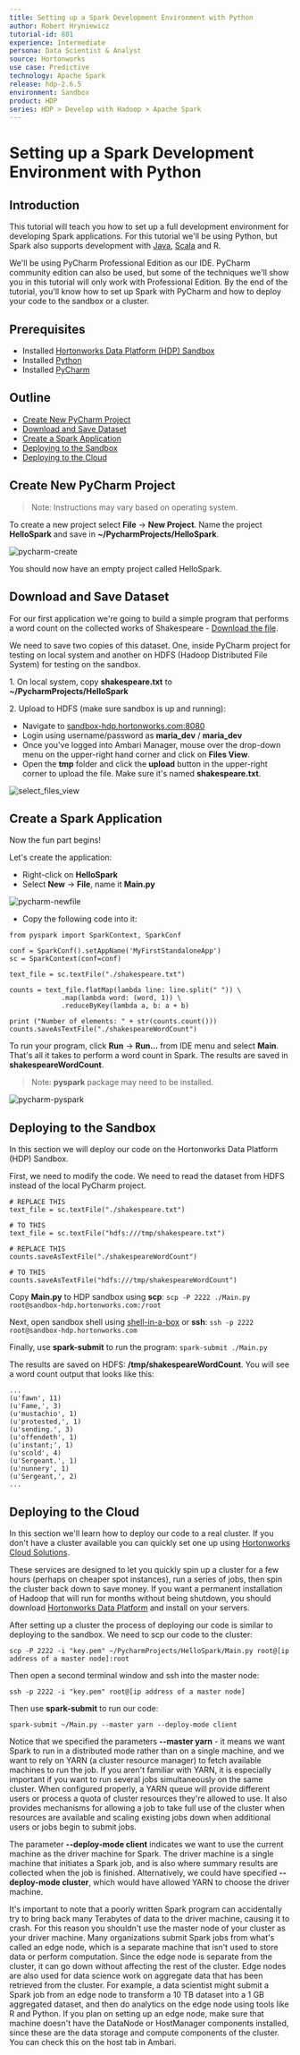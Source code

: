 ```yaml
---
title: Setting up a Spark Development Environment with Python
author: Robert Hryniewicz
tutorial-id: 801
experience: Intermediate
persona: Data Scientist & Analyst
source: Hortonworks
use case: Predictive
technology: Apache Spark
release: hdp-2.6.5
environment: Sandbox
product: HDP
series: HDP > Develop with Hadoop > Apache Spark
---
```


# Setting up a Spark Development Environment with Python

## Introduction

This tutorial will teach you how to set up a full development environment for developing Spark applications. For this tutorial we'll be using Python, but Spark also supports development with [Java](https://hortonworks.com/tutorial/setting-up-a-spark-development-environment-with-java/), [Scala](https://hortonworks.com/tutorial/setting-up-a-spark-development-environment-with-scala/) and R.

We'll be using PyCharm Professional Edition as our IDE. PyCharm community edition can also be used, but some of the techniques we'll show you in this tutorial will only work with Professional Edition. By the end of the tutorial, you'll know how to set up Spark with PyCharm and how to deploy your code to the sandbox or a cluster.

## Prerequisites

-   Installed [Hortonworks Data Platform (HDP) Sandbox](https://hortonworks.com/downloads/#sandbox)
-   Installed [Python](https://www.python.org/)
-   Installed [PyCharm](https://www.jetbrains.com/pycharm/)

## Outline

-   [Create New PyCharm Project](#create-new-pycharm-project)
-   [Download and Save Dataset](#download-and-save-dataset)
-   [Create a Spark Application](#create-a-spark-application)
-   [Deploying to the Sandbox](#deploying-to-the-sandbox)
-   [Deploying to the Cloud](#deploying-to-the-cloud)

## Create New PyCharm Project

>Note: Instructions may vary based on operating system.

To create a new project select **File** -> **New Project**. Name the project **HelloSpark** and save in **~/PycharmProjects/HelloSpark**.

![pycharm-create](assets/pycharm-create.jpg)

You should now have an empty project called HelloSpark.

## Download and Save Dataset

For our first application we're going to build a simple program that performs a word count on the collected works of Shakespeare - [Download the file](assets/shakespeare.txt).

We need to save two copies of this dataset. One, inside PyCharm project for testing on local system and another on HDFS (Hadoop Distributed File System) for testing on the sandbox.

1\. On local system, copy **shakespeare.txt** to **~/PycharmProjects/HelloSpark**

2\. Upload to HDFS (make sure sandbox is up and running):
-   Navigate to [sandbox-hdp.hortonworks.com:8080](http://sandbox-hdp.hortonworks.com:8080)
-   Login using username/password as **maria_dev** / **maria_dev**
-   Once you've logged into Ambari Manager, mouse over the drop-down menu on the upper-right hand corner and click on **Files View**.
-   Open the **tmp** folder and click the **upload** button in the upper-right corner to upload the file. Make sure it's named **shakespeare.txt**.

![select_files_view](assets/select_files_view.jpg)

## Create a Spark Application

Now the fun part begins!

Let's create the application:

-   Right-click on **HelloSpark**
-   Select **New** -> **File**, name it **Main.py**

![pycharm-newfile](assets/pycharm-newfile.jpg)

-   Copy the following code into it:

```
from pyspark import SparkContext, SparkConf

conf = SparkConf().setAppName('MyFirstStandaloneApp')
sc = SparkContext(conf=conf)

text_file = sc.textFile("./shakespeare.txt")

counts = text_file.flatMap(lambda line: line.split(" ")) \
             .map(lambda word: (word, 1)) \
             .reduceByKey(lambda a, b: a + b)

print ("Number of elements: " + str(counts.count()))
counts.saveAsTextFile("./shakespeareWordCount")
```

To run your program, click **Run** -> **Run...** from IDE menu and select **Main**. That's all it takes to perform a word count in Spark. The results are saved in **shakespeareWordCount**.

>Note: **pyspark** package may need to be installed.

![pycharm-pyspark](assets/pycharm-pyspark.jpg)

## Deploying to the Sandbox

In this section we will deploy our code on the Hortonworks Data Platform (HDP) Sandbox.

First, we need to modify the code. We need to read the dataset from HDFS instead of the local PyCharm project.

```
# REPLACE THIS
text_file = sc.textFile("./shakespeare.txt")

# TO THIS
text_file = sc.textFile("hdfs:///tmp/shakespeare.txt")
```

```
# REPLACE THIS
counts.saveAsTextFile("./shakespeareWordCount")

# TO THIS
counts.saveAsTextFile("hdfs:///tmp/shakespeareWordCount")
```

Copy **Main.py** to HDP sandbox using **scp**: ```scp -P 2222 ./Main.py root@sandbox-hdp.hortonworks.com:/root```

Next, open sandbox shell using [shell-in-a-box](http://sandbox-hdp.hortonworks.com:4200) or **ssh**: ```ssh -p 2222 root@sandbox-hdp.hortonworks.com```

Finally, use **spark-submit** to run the program: ```spark-submit ./Main.py```

The results are saved on HDFS: **/tmp/shakespeareWordCount**. You will see a word count output that looks like this:

```
...
(u'fawn', 11)
(u'Fame,', 3)
(u'mustachio', 1)
(u'protested,', 1)
(u'sending.', 3)
(u'offendeth', 1)
(u'instant;', 1)
(u'scold', 4)
(u'Sergeant.', 1)
(u'nunnery', 1)
(u'Sergeant,', 2)
...
```

## Deploying to the Cloud

In this section we'll learn how to deploy our code to a real cluster. If you don't have a cluster available you can quickly set one up using [Hortonworks Cloud Solutions](https://hortonworks.com/products/data-platforms/cloud/).

These services are designed to let you quickly spin up a cluster for a few hours (perhaps on cheaper spot instances), run a series of jobs, then spin the cluster back down to save money. If you want a permanent installation of Hadoop that will run for months without being shutdown, you should download [Hortonworks Data Platform](https://hortonworks.com/downloads/#data-platform) and install on your servers.

After setting up a cluster the process of deploying our code is similar to deploying to the sandbox. We need to scp our code to the cluster:
```
scp -P 2222 -i "key.pem" ~/PycharmProjects/HelloSpark/Main.py root@[ip address of a master node]:root
```

Then open a second terminal window and ssh into the master node:
```
ssh -p 2222 -i "key.pem" root@[ip address of a master node]
```

Then use **spark-submit** to run our code:
```
spark-submit ~/Main.py --master yarn --deploy-mode client
```

Notice that we specified the parameters **--master yarn** - it means we want Spark to run in a distributed mode rather than on a single machine, and we want to rely on YARN (a cluster resource manager) to fetch available machines to run the job. If you aren't familiar with YARN, it is especially important if you want to run several jobs simultaneously on the same cluster. When configured properly, a YARN queue will provide different users or process a quota of cluster resources they're allowed to use. It also provides mechanisms for allowing a job to take full use of the cluster when resources are available and scaling existing jobs down when additional users or jobs begin to submit jobs.

The parameter **--deploy-mode client** indicates we want to use the current machine as the driver machine for Spark. The driver machine is a single machine that initiates a Spark job, and is also where summary results are collected when the job is finished. Alternatively, we could have specified **--deploy-mode cluster**, which would have allowed YARN to choose the driver machine.

It's important to note that a poorly written Spark program can accidentally try to bring back many Terabytes of data to the driver machine, causing it to crash. For this reason you shouldn't use the master node of your cluster as your driver machine. Many organizations submit Spark jobs from what's called an edge node, which is a separate machine that isn't used to store data or perform computation. Since the edge node is separate from the cluster, it can go down without affecting the rest of the cluster. Edge nodes are also used for data science work on aggregate data that has been retrieved from the cluster. For example, a data scientist might submit a Spark job from an edge node to transform a 10 TB dataset into a 1 GB aggregated dataset, and then do analytics on the edge node using tools like R and Python. If you plan on setting up an edge node, make sure that machine doesn't have the DataNode or HostManager components installed, since these are the data storage and compute components of the cluster. You can check this on the host tab in Ambari.
